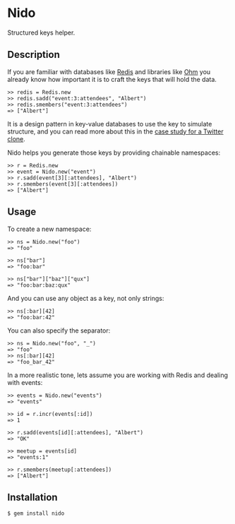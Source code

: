 Nido
====

Structured keys helper.

Description
-----------

If you are familiar with databases like [Redis](http://code.google.com/p/redis)
and libraries like [Ohm](http://ohm.keyvalue.org) you already know how
important it is to craft the keys that will hold the data.

    >> redis = Redis.new
    >> redis.sadd("event:3:attendees", "Albert")
    >> redis.smembers("event:3:attendees")
    => ["Albert"]

It is a design pattern in key-value databases to use the key to simulate
structure, and you can read more about this in the [case study for a
Twitter clone](http://code.google.com/p/redis/wiki/TwitterAlikeExample).

Nido helps you generate those keys by providing chainable namespaces:

    >> r = Redis.new
    >> event = Nido.new("event")
    >> r.sadd(event[3][:attendees], "Albert")
    >> r.smembers(event[3][:attendees])
    => ["Albert"]

Usage
-----

To create a new namespace:

    >> ns = Nido.new("foo")
    => "foo"

    >> ns["bar"]
    => "foo:bar"

    >> ns["bar"]["baz"]["qux"]
    => "foo:bar:baz:qux"

And you can use any object as a key, not only strings:

    >> ns[:bar][42]
    => "foo:bar:42"

You can also specify the separator:

    >> ns = Nido.new("foo", "_")
    => "foo"
    >> ns[:bar][42]
    => "foo_bar_42"

In a more realistic tone, lets assume you are working with Redis and
dealing with events:

    >> events = Nido.new("events")
    => "events"

    >> id = r.incr(events[:id])
    => 1

    >> r.sadd(events[id][:attendees], "Albert")
    => "OK"

    >> meetup = events[id]
    => "events:1"

    >> r.smembers(meetup[:attendees])
    => ["Albert"]

Installation
------------

    $ gem install nido
